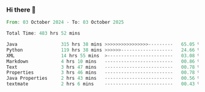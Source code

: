 ### Hi there 👋

<!--
**luoxuanzao/luoxuanzao** is a ✨ _special_ ✨ repository because its `README.md` (this file) appears on your GitHub profile.

Here are some ideas to get you started:

- 🔭 I’m currently working on ...
- 🌱 I’m currently learning ...
- 👯 I’m looking to collaborate on ...
- 🤔 I’m looking for help with ...
- 💬 Ask me about ...
- 📫 How to reach me: ...
- 😄 Pronouns: ...
- ⚡ Fun fact: ...
-->

<!--START_SECTION:waka-->

```rust
From: 03 October 2024 - To: 03 October 2025

Total Time: 483 hrs 52 mins

Java                315 hrs 38 mins >>>>>>>>>>>>>>>>---------   65.05 %
Python              119 hrs 38 mins >>>>>>-------------------   24.66 %
XML                 14 hrs 55 mins  >------------------------   03.08 %
Markdown            4 hrs 10 mins   -------------------------   00.86 %
Text                3 hrs 47 mins   -------------------------   00.78 %
Properties          3 hrs 46 mins   -------------------------   00.78 %
Java Properties     2 hrs 43 mins   -------------------------   00.56 %
textmate            2 hrs 6 mins    -------------------------   00.43 %
```

<!--END_SECTION:waka-->